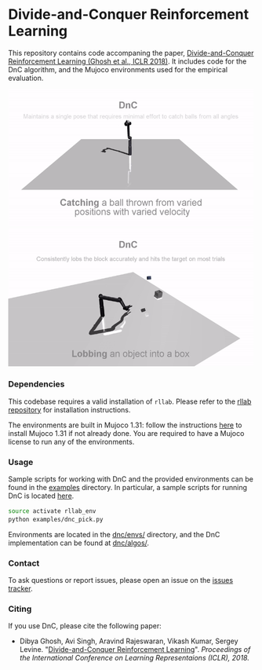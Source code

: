 # Divide-and-Conquer Reinforcement Learning

This repository contains code accompaning the paper, [Divide-and-Conquer Reinforcement Learning (Ghosh et al., ICLR 2018)](https://arxiv.org/abs/1711.09874). It includes code for the DnC algorithm, and the Mujoco environments used for the empirical evaluation.

<img src="videos/catching.gif" width="500px"/> <img src="videos/lobbing.gif" width="500px"/>

### Dependencies

This codebase requires a valid installation of `rllab`. Please refer to the [rllab repository](https://github.com/rll/rllab) for installation instructions.

The environments are built in Mujoco 1.31: follow the instructions [here](https://github.com/openai/mujoco-py/tree/0.5) to install Mujoco 1.31 if not already done. You are required to have a Mujoco license to run any of the environments.

### Usage

Sample scripts for working with DnC and the provided environments can be found in the [examples](examples/) directory. In particular, a sample scripts for running DnC is located [here](examples/dnc_pick.py).

```bash
source activate rllab_env
python examples/dnc_pick.py
```

Environments are located in the [dnc/envs/](dnc/envs/) directory, and the DnC implementation can be found at [dnc/algos/](dnc/algos).

### Contact
To ask questions or report issues, please open an issue on the [issues tracker](https://github.com/dibyaghosh/dnc/issues).

### Citing 

If you use DnC, please cite the following paper:

- Dibya Ghosh, Avi Singh, Aravind Rajeswaran, Vikash Kumar, Sergey Levine. "[Divide-and-Conquer Reinforcement Learning](https://arxiv.org/abs/1711.09874)". _Proceedings of the International Conference on Learning Representaions (ICLR), 2018._
